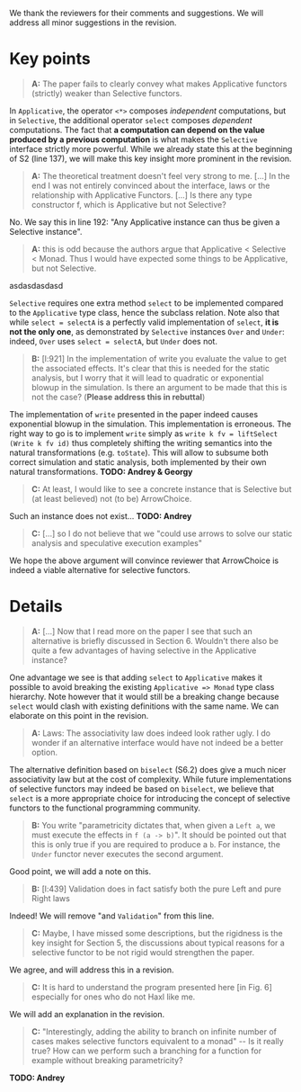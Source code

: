 We thank the reviewers for their comments and suggestions. We will address all minor suggestions in the revision.

# Key points

> **A:** The paper fails to clearly convey what makes Applicative functors (strictly) weaker than Selective functors.

In `Applicative`, the operator `<*>` composes *independent* computations, but in `Selective`, the additional operator `select` composes *dependent* computations. The fact that **a computation can depend on the value produced by a previous computation** is what makes the `Selective` interface strictly more powerful. While we already state this at the beginning of S2 (line 137), we will make this key insight more prominent in the revision.

> **A:** The theoretical treatment doesn't feel very strong to me. [...] In the end I was not entirely convinced about the interface, laws or the relationship with Applicative Functors. [...] Is there any type constructor f, which is Applicative but not Selective?

No. We say this in line 192: "Any Applicative instance can thus be given a Selective instance".

> **A:** this is odd because the authors argue that Applicative < Selective < Monad. Thus I would have expected some things to be Applicative, but not Selective.

asdasdasdasd

`Selective` requires one extra method `select` to be implemented compared to the `Applicative` type class, hence the subclass relation. Note also that while `select = selectA` is a perfectly valid implementation of `select`, **it is not the only one**, as demonstrated by `Selective` instances `Over` and `Under`: indeed, `Over` uses `select = selectA`, but `Under` does not.

> **B:** [l:921] In the implementation of write you evaluate the value to get the associated effects. It's clear that this is needed for the static analysis, but I worry that it will lead to quadratic or exponential blowup in the simulation. Is there an argument to be made that this is not the case? (**Please address this in rebuttal**)

The implementation of `write` presented in the paper indeed causes exponential blowup in the simulation. This implementation is erroneous. The right way to go is to implement `write` simply as `write k fv = liftSelect (Write k fv id)` thus completely shifting the writing semantics into the natural transformations (e.g. `toState`). This will allow to subsume both correct simulation and static analysis, both implemented by their own natural transformations.
**TODO: Andrey & Georgy**

> **C:** At least, I would like to see a concrete instance that is Selective but (at least believed) not (to be) ArrowChoice.

Such an instance does not exist... **TODO: Andrey**

> **C:** [...] so I do not believe that we "could use arrows to solve our static analysis and speculative execution examples"

We hope the above argument will convince reviewer that ArrowChoice is indeed a viable alternative for selective functors.

# Details

> **A:** [...] Now that I read more on the paper I see that such an alternative is briefly discussed in Section 6. Wouldn't there also be quite a few advantages of having selective in the Applicative instance?

One advantage we see is that adding `select` to `Applicative` makes it possible to avoid breaking the existing `Applicative => Monad` type class hierarchy. Note however that it would still be a breaking change because `select` would clash with existing definitions with the same name. We can elaborate on this point in the revision.

> **A:** Laws: The associativity law does indeed look rather ugly. I do wonder if an alternative interface would have not indeed be a better option.

The alternative definition based on `biselect` (S6.2) does give a much nicer associativity law but at the cost of complexity. While future implementations of selective functors may indeed be based on `biselect`, we believe that `select` is a more appropriate choice for introducing the concept of selective functors to the functional programming community.

> **B:** You write "parametricity dictates that, when given a `Left a`, we must execute the effects in `f (a -> b)`". It should be pointed out that this is only true if you are required to produce a `b`. For instance, the `Under` functor never executes the second argument.

Good point, we will add a note on this.

> **B:** [l:439] Validation does in fact satisfy both the pure Left and pure Right laws

Indeed! We will remove "and `Validation`" from this line.

> **C:** Maybe, I have missed some descriptions, but the rigidness is the key insight for Section 5, the discussions about typical reasons for a selective functor to be not rigid would strengthen the paper.

We agree, and will address this in a revision.

> **C:** It is hard to understand the program presented here [in Fig. 6] especially for ones who do not Haxl like me.

We will add an explanation in the revision.


> **C:** "Interestingly, adding the ability to branch on infinite number of cases makes selective functors equivalent to a monad" -- Is it really true? How can we perform such a branching for a function for example without breaking parametricity?

**TODO: Andrey**
